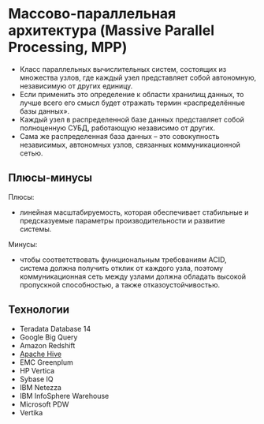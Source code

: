 # Массово-параллельная архитектура (Massive Parallel Processing, MPP)

- Класс параллельных вычислительных систем, состоящих из множества узлов, где каждый узел представляет собой автономную, независимую от других единицу.
- Если применить это определение к области хранилищ данных, то лучше всего его смысл будет отражать термин «распределённые базы данных».
- Каждый узел в распределенной базе данных представляет собой полноценную СУБД, работающую независимо от других. 
- Сама же распределенная база данных – это совокупность независимых, автономных узлов, связанных коммуникационной сетью.

## Плюсы-минусы

Плюсы:

- линейная масштабируемость, которая обеспечивает стабильные и предсказуемые параметры производительности и развитие системы.

Минусы:

- чтобы соответствовать функциональным требованиям ACID, система должна получить отклик от каждого узла, поэтому коммуникационная сеть между узлами должна обладать высокой пропускной способностью, а также отказоустойчивостью.

## Технологии

- Teradata Database 14
- Google Big Query
- Amazon Redshift
- [Apache Hive](../../technology/store/apache.hive.md)
- EMC Greenplum
- HP Vertica
- Sybase IQ
- IBM Netezza
- IBM InfoSphere Warehouse
- Microsoft PDW
- Vertika
